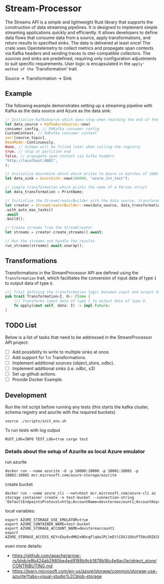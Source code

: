 # Stream-Processor

The Streams API is a simple and lightweight Rust library that supports the construction of data streaming pipelines. It
is designed to implement simple streaming applications quickly and efficiently. It allows developers to define data
flows that consume data from a source, apply transformations, and return results to specified sinks. The data is
delivered at least once! The crate uses Opentelemetry to collect metrics and propagate span contexts via Kafka headers
and sending traces to otel-compatible collectors. The sources and sinks are predefined, requiring only configuration
adjustments to suit specific requirements. User logic is encapsulated in the `apply' method of the `Transformation'
trait.

Source -> Transformation -> Sink

## Example

The following example demonstrates setting up a streaming pipeline with Kafka as the data source and Azure as the data
sink:

```rust
// Initialize KafkaSource which does stop when reaching the end of the partitions
let data_source = KafkaAvroSource::new(
consumer_config, // RdKafka consumer config
CustomContext, // RdKafka consumer context
vec![source_topic],
ReadMode::Continuously,
None, // Schema will be filled later when calling the registry
true, // stop at partition end
false, // propagate span context via kafka headers
"http://localhost:8081",
);

// Initialize AzureSink which which writes to Azure in batches of 100k 
let data_sink = AzureSink::new(100000, "azure_int_test");

// simple transformation which prints the name of a Person struct
let data_transformation = PrintName;

// Initialize the StreamCreatorBuilder with the data source, transformation, and sink
let creator = StreamCreatorBuilder::new(data_source, data_transformation, data_sink)
.with_auto_max_tasks()
.await
.build();

// Create streams from the StreamCreator
let streams = creator.create_streams().await;

// Run the streams and handle the results
run_streams(streams).await.unwrap();
```

## Transformations

Transformations in the StreamProcessor API are defined using the `Transformation` trait, which facilitates the
conversion of input data of type `I` to output data of type `O`.

```rust
/// Trait defining the transformation logic between input and output data types.
pub trait Transformation<I, O>: Clone {
    /// Transforms input data of type I to output data of type O.
    fn apply(&mut self, data: I) -> impl Future;
}
```

## TODO List

Below is a list of tasks that need to be addressed in the StreamProcessor API project:

- [ ] Add possibility to write to multiple sinks at once.
- [ ] Add support for 1:n Transformations.
- [ ] Implement additional sources (object_store, odbc).
- [ ] Implement additional sinks (i.e. odbc, s3)
- [ ] Set up github actions.
- [ ] Provide Docker Example.

## Development

Run the init script before running any tests (this starts the kafka cluster, schema registry and azurite with the
required buckets)

    source ./scripts/init_env.sh

To run tests with log output

    RUST_LOG=INFO TEST_LOG=true cargo test

### Details about the setup of Azurite as local Azure emulator

run azurite

    docker run --name azurite -d -p 10000:10000 -p 10001:10001 -p 10002:10002 mcr.microsoft.com/azure-storage/azurite

create bucket

    docker run --name azure_cli --net=host mcr.microsoft.com/azure-cli az storage container create -n test-bucket --connection-string 'DefaultEndpointsProtocol=http;AccountName=devstoreaccount1;AccountKey=Eby8vdM02xNOcqFlqUwJPLlmEtlCDXJ1OUzFT50uSRZ6IFsuFq2UVErCz4I6tq/K1SZFPTOtr/KBHBeksoGMGw==;BlobEndpoint=http://127.0.0.1:10000/devstoreaccount1;QueueEndpoint=http://127.0.0.1:10001/devstoreaccount1;'

local variables:

    export AZURE_STORAGE_USE_EMULATOR=true
    export AZURE_CONTAINER_NAME=test-bucket
    export AZURE_STORAGE_ACCOUNT_NAME=devstoreaccount1
    export AZURE_STORAGE_ACCESS_KEY=Eby8vdM02xNOcqFlqUwJPLlmEtlCDXJ1OUzFT50uSRZ6IFsuFq2UVErCz4I6tq/K1SZFPTOtr/KBHBeksoGMGw==

even more details:

- https://github.com/apache/arrow-rs/blob/e8b424ab2980be4ed9188b9cb1878b16c4e8ac0e/object_store/CONTRIBUTING.md
- https://learn.microsoft.com/en-us/azure/storage/common/storage-use-azurite?tabs=visual-studio%2Cblob-storage